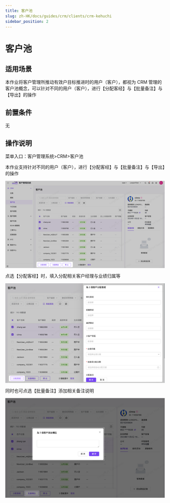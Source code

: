 ```yaml
---
title: 客户池
slug: zh-HK/docs/guides/crm/clients/crm-kehuchi
sidebar_position: 2
---
```



# 客户池

## 适用场景

本作业将客户管理所推动有效户目标推进时的用户（客户），都视为 CRM 管理的客户池概念，可以针对不同的用户（客户），进行【分配客经】与【批量备注】与【导出】的操作

## 前置条件

无

## 操作说明

菜单入口：客户管理系统>CRM>客户池

本作业支持针对不同的用户（客户），进行【分配客经】与【批量备注】与【导出】的操作

<img src="./assets/R8fwbnIZQo7MivxXO1ccMe59nBd.png" src-width="2846" src-height="1552" align="center"/>

点选【分配客经】时，填入分配相关客户经理与业绩归属等

<img src="./assets/QBoBbbWfHoZ9TxxOR5McC3RdnLh.png" src-width="2356" src-height="1472" align="center"/>

同时也可点选【批量备注】添加相关备注说明

<img src="./assets/I6hrbayw5oenKcxeqSkcEGJbnjc.png" src-width="2334" src-height="1454" align="center"/>

